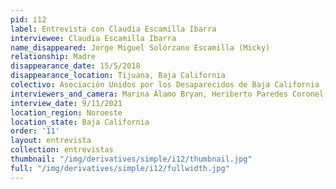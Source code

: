```yaml
---
pid: i12
label: Entrevista con Claudia Escamilla Ibarra
interviewee: Claudia Escamilla Ibarra
name_disappeared: Jorge Miguel Solórzano Escamilla (Micky)
relationship: Madre
disappearance_date: 15/5/2018
disappearance_location: Tijuana, Baja California
colectivo: Asociación Unidos por los Desaparecidos de Baja California
interviewers_and_camera: Marina Álamo Bryan, Heriberto Paredes Coronel, Rodrigo Caballero
interview_date: 9/11/2021
location_region: Noroeste
location_state: Baja California
order: '11'
layout: entrevista
collection: entrevistas
thumbnail: "/img/derivatives/simple/i12/thumbnail.jpg"
full: "/img/derivatives/simple/i12/fullwidth.jpg"
---
```

